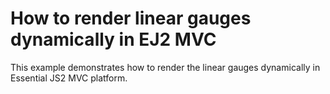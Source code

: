 # How to render linear gauges dynamically in EJ2 MVC
This example demonstrates how to render the linear gauges dynamically in Essential JS2 MVC platform.